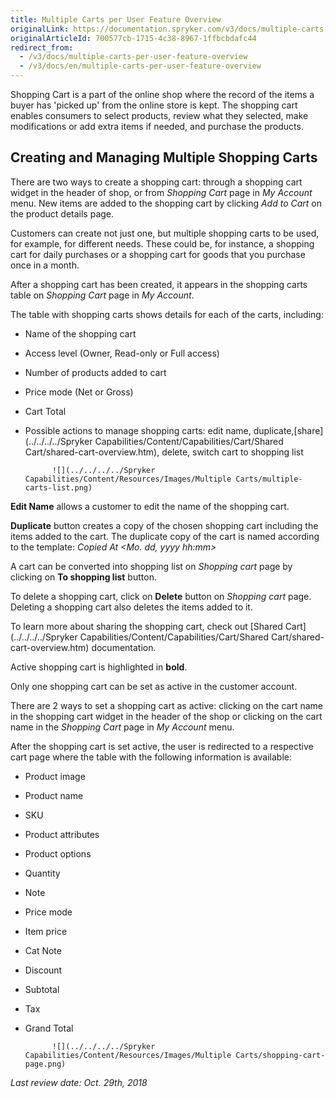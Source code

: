 ```yaml
---
title: Multiple Carts per User Feature Overview
originalLink: https://documentation.spryker.com/v3/docs/multiple-carts-per-user-feature-overview
originalArticleId: 700577cb-1715-4c38-8967-1ffbcbdafc44
redirect_from:
  - /v3/docs/multiple-carts-per-user-feature-overview
  - /v3/docs/en/multiple-carts-per-user-feature-overview
---
```


Shopping Cart is a part of the online shop where the record of the items a buyer has 'picked up' from the online store is kept. The shopping cart enables consumers to select products, review what they selected, make modifications or add extra items if needed, and purchase the products.

## Creating and Managing Multiple Shopping Carts

There are two ways to create a shopping cart: through a shopping cart widget in the header of shop, or from *Shopping Cart* page in *My Account* menu. New items are added to the shopping cart by clicking *Add to Cart* on the product details page.

Customers can create not just one, but multiple shopping carts to be used, for example, for different needs. These could be, for instance, a shopping cart for daily purchases or a shopping cart for goods that you purchase once in a month.

After a shopping cart has been created, it appears in the shopping carts table on *Shopping Cart* page in *My Account*.

The table with shopping carts shows details for each of the carts, including:

* Name of the shopping cart
* Access level (Owner, Read-only or Full access)
* Number of products added to cart
* Price mode (Net or Gross)
* Cart Total
* Possible actions to manage shopping carts: edit name, duplicate,[share](../../../../Spryker Capabilities/Content/Capabilities/Cart/Shared Cart/shared-cart-overview.htm), delete, switch cart to shopping list

            ![](../../../../Spryker Capabilities/Content/Resources/Images/Multiple Carts/multiple-carts-list.png)

**Edit Name** allows a customer to edit the name of the shopping cart.

**Duplicate** button creates a copy of the chosen shopping cart including the items added to the cart. The duplicate copy of the cart is named according to the template: *<Name of the original cart> Copied At <Mo. dd, yyyy hh:mm>*

A cart can be converted into shopping list on *Shopping cart*  page by clicking on **To shopping list** button.

To delete a shopping cart, click on **Delete** button on *Shopping cart*  page. Deleting a shopping cart also deletes the items added to it.

To learn more about sharing the shopping cart, check out [Shared Cart](../../../../Spryker Capabilities/Content/Capabilities/Cart/Shared Cart/shared-cart-overview.htm) documentation.

Active shopping cart is highlighted in **bold**.

Only one shopping cart can be set as active in the customer account.

There are 2 ways to set a shopping cart as active: clicking on the cart name in the shopping cart widget in the header of the shop or clicking on the cart name in the *Shopping Cart* page in *My Account* menu.

After the shopping cart is set active, the user is redirected to a respective cart page where the table with the following information is available:

* Product image
* Product name
* SKU
* Product attributes
* Product options
* Quantity
* Note
* Price mode
* Item price
* Cat Note
* Discount
* Subtotal
* Tax
* Grand Total

            ![](../../../../Spryker Capabilities/Content/Resources/Images/Multiple Carts/shopping-cart-page.png)

*Last review date: Oct. 29th, 2018*

